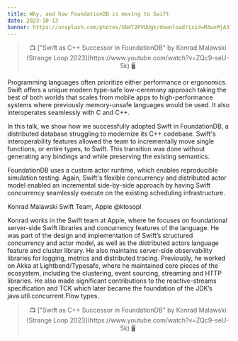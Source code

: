 ```yaml
---
title: Why, and how FoundationDB is moving to Swift
date: 2023-10-13
banner: https://unsplash.com/photos/XN4T2PVUUgk/download?ixid=M3wxMjA3fDB8MXxhbGx8fHx8fHx8fHwxNjkzNTExOTg3fA&force=true&w=1920
---
```


> <center>
> 📺 ["Swift as C++ Successor in FoundationDB" by Konrad Malawski (Strange Loop 2023](https://www.youtube.com/watch?v=ZQc9-seU-5k) 🖥️
> </center>

Programming languages often prioritize either performance or
ergonomics. Swift offers a unique modern type-safe low-ceremony
approach taking the best of both worlds that scales from mobile apps
to high-performance systems where previously memory-unsafe languages
would be used. It also interoperates seamlessly with C and C++.

In this talk, we show how we successfully adopted Swift in
FoundationDB, a distributed database struggling to modernize its C++
codebase. Swift's interoperability features allowed the team to
incrementally move single functions, or entire types, to Swift. This
transition was done without generating any bindings and while
preserving the existing semantics.

FoundationDB uses a custom actor runtime, which enables reproducible
simulation testing. Again, Swift's flexible concurrency and
distributed actor model enabled an incremental side-by-side approach
by having Swift concurrency seamlessly execute on the existing
scheduling infrastructure.

Konrad Malawski
Swift Team, Apple
@ktosopl

Konrad works in the Swift team at Apple, where he focuses on
foundational server-side Swift libraries and concurrency features of
the language. He was part of the design and implementation of Swift’s
structured concurrency and actor model, as well as the distributed
actors language feature and cluster library. He also maintains
server-side observability libraries for logging, metrics and
distributed tracing. Previously, he worked on Akka at
Lightbend/Typesafe, where he maintained core pieces of the ecosystem,
including the clustering, event sourcing, streaming and HTTP
libraries. He also made significant contributions to the
reactive-streams specification and TCK which later became the
foundation of the JDK’s java.util.concurrent.Flow types.

> <center>
> 📺 ["Swift as C++ Successor in FoundationDB" by Konrad Malawski (Strange Loop 2023](https://www.youtube.com/watch?v=ZQc9-seU-5k) 🖥️
> <center>


